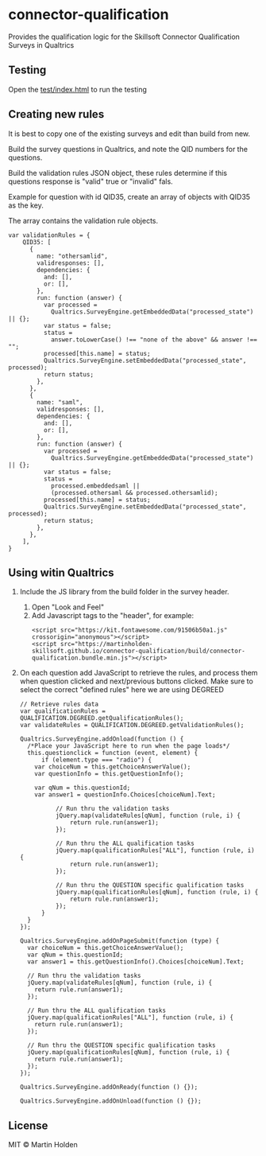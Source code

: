 # connector-qualification

Provides the qualification logic for the Skillsoft Connector Qualification Surveys in Qualtrics

## Testing

Open the [test/index.html](test/index.html) to run the testing

## Creating new rules

It is best to copy one of the existing surveys and edit than build from new.

Build the survey questions in Qualtrics, and note the QID numbers for the questions.

Build the validation rules JSON object, these rules determine if this questions response is "valid" true or "invalid" fals.

Example for question with id QID35, create an array of objects with QID35 as the key.

The array contains the validation rule objects.

```
var validationRules = {
    QID35: [
      {
        name: "othersamlid",
        validresponses: [],
        dependencies: {
          and: [],
          or: [],
        },
        run: function (answer) {
          var processed =
            Qualtrics.SurveyEngine.getEmbeddedData("processed_state") || {};
          var status = false;
          status =
            answer.toLowerCase() !== "none of the above" && answer !== "";
          processed[this.name] = status;
          Qualtrics.SurveyEngine.setEmbeddedData("processed_state", processed);
          return status;
        },
      },
      {
        name: "saml",
        validresponses: [],
        dependencies: {
          and: [],
          or: [],
        },
        run: function (answer) {
          var processed =
            Qualtrics.SurveyEngine.getEmbeddedData("processed_state") || {};
          var status = false;
          status =
            processed.embeddedsaml ||
            (processed.othersaml && processed.othersamlid);
          processed[this.name] = status;
          Qualtrics.SurveyEngine.setEmbeddedData("processed_state", processed);
          return status;
        },
      },
    ],
}
```

## Using witin Qualtrics

1. Include the JS library from the build folder in the survey header.
    1. Open "Look and Feel"
    1. Add Javascript tags to the "header", for example:
        ```
        <script src="https://kit.fontawesome.com/91506b50a1.js" crossorigin="anonymous"></script>
        <script src="https://martinholden-skillsoft.github.io/connector-qualification/build/connector-qualification.bundle.min.js"></script>
        ```
1. On each question add JavaScript to retrieve the rules, and process them when question clicked and next/previous buttons clicked. Make sure to select the correct "defined rules" here we are using DEGREED

    ```
    // Retrieve rules data
    var qualificationRules = QUALIFICATION.DEGREED.getQualificationRules();
    var validateRules = QUALIFICATION.DEGREED.getValidationRules();

    Qualtrics.SurveyEngine.addOnload(function () {
      /*Place your JavaScript here to run when the page loads*/
      this.questionclick = function (event, element) {
          if (element.type === "radio") {
        var choiceNum = this.getChoiceAnswerValue();
        var questionInfo = this.getQuestionInfo();

        var qNum = this.questionId;
        var answer1 = questionInfo.Choices[choiceNum].Text;

              // Run thru the validation tasks
              jQuery.map(validateRules[qNum], function (rule, i) {
                  return rule.run(answer1);
              });

              // Run thru the ALL qualification tasks
              jQuery.map(qualificationRules["ALL"], function (rule, i) {
                  return rule.run(answer1);
              });

              // Run thru the QUESTION specific qualification tasks
              jQuery.map(qualificationRules[qNum], function (rule, i) {
                  return rule.run(answer1);
              });
          }
      }
    });

    Qualtrics.SurveyEngine.addOnPageSubmit(function (type) {
      var choiceNum = this.getChoiceAnswerValue();
      var qNum = this.questionId;
      var answer1 = this.getQuestionInfo().Choices[choiceNum].Text;

      // Run thru the validation tasks
      jQuery.map(validateRules[qNum], function (rule, i) {
        return rule.run(answer1);
      });

      // Run thru the ALL qualification tasks
      jQuery.map(qualificationRules["ALL"], function (rule, i) {
        return rule.run(answer1);
      });

      // Run thru the QUESTION specific qualification tasks
      jQuery.map(qualificationRules[qNum], function (rule, i) {
        return rule.run(answer1);
      });
    });

    Qualtrics.SurveyEngine.addOnReady(function () {});

    Qualtrics.SurveyEngine.addOnUnload(function () {});
    ```

## License

MIT © Martin Holden
